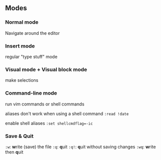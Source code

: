 ## Modes

### Normal mode
Navigate around the editor

### Insert mode
regular "type stuff" mode

### Visual mode + Visual block mode
make selections

### Command-line mode
run vim commands or shell commands

aliases don't work when using a shell command
`:read !date`

enable shell aliases
`:set shellcmdflag=-ic`

### Save & Quit
`:w`: **w**rite (save) the file
`:q`: **q**uit
`:q!`: **q**uit without saving changes
`:wq`: **w**rite then **q**uit
